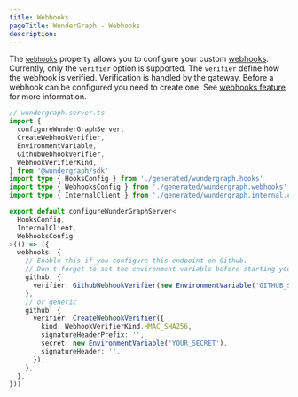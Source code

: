 ```yaml
---
title: Webhooks
pageTitle: WunderGraph - Webhooks
description:
---
```


The [`webhooks`](https://docs.wundergraph.com/docs/features/type-script-webhooks-to-integrate-third-party-applications) property allows you to configure your custom [webhooks](https://docs.wundergraph.com/docs/features/type-script-webhooks-to-integrate-third-party-applications). Currently, only the `verifier` option is supported.
The `verifier` define how the webhook is verified. Verification is handled by the gateway. Before a webhook can be configured you need to create one. See [webhooks feature](/docs/features/type-script-webhooks-to-integrate-third-party-applications) for more information.

```typescript
// wundergraph.server.ts
import {
  configureWunderGraphServer,
  CreateWebhookVerifier,
  EnvironmentVariable,
  GithubWebhookVerifier,
  WebhookVerifierKind,
} from '@wundergraph/sdk'
import type { HooksConfig } from './generated/wundergraph.hooks'
import type { WebhooksConfig } from './generated/wundergraph.webhooks'
import type { InternalClient } from './generated/wundergraph.internal.client'

export default configureWunderGraphServer<
  HooksConfig,
  InternalClient,
  WebhooksConfig
>(() => ({
  webhooks: {
    // Enable this if you configure this endpoint on Github.
    // Don't forget to set the environment variable before starting your WunderNode
    github: {
      verifier: GithubWebhookVerifier(new EnvironmentVariable('GITHUB_SECRET')),
    },
    // or generic
    github: {
      verifier: CreateWebhookVerifier({
        kind: WebhookVerifierKind.HMAC_SHA256,
        signatureHeaderPrefix: '',
        secret: new EnvironmentVariable('YOUR_SECRET'),
        signatureHeader: '',
      }),
    },
  },
}))
```
